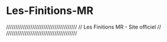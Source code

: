 # Les-Finitions-MR
//////////////////////////////////////
// Les Finitions MR - Site officiel //
//////////////////////////////////////

